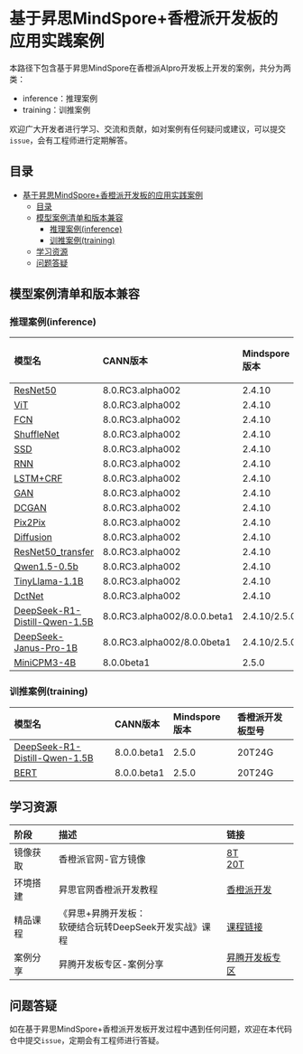 # 基于昇思MindSpore+香橙派开发板的应用实践案例

本路径下包含基于昇思MindSpore在香橙派AIpro开发板上开发的案例，共分为两类：

- inference：推理案例
- training：训推案例

欢迎广大开发者进行学习、交流和贡献，如对案例有任何疑问或建议，可以提交`issue`，会有工程师进行定期解答。

## 目录
- [基于昇思MindSpore+香橙派开发板的应用实践案例](#基于昇思mindspore香橙派开发板的应用实践案例)
  - [目录](#目录)
  - [模型案例清单和版本兼容](#模型案例清单和版本兼容)
    - [推理案例(inference)](#推理案例inference)
    - [训推案例(training)](#训推案例training)
  - [学习资源](#学习资源)
  - [问题答疑](#问题答疑)

## 模型案例清单和版本兼容

### 推理案例(inference)

| 模型名 | CANN版本 | Mindspore版本 | 香橙派开发板型号 |
| :----- |:----- |:----- |:-----|
| [ResNet50](./inference/02-ResNet50) | 8.0.RC3.alpha002  | 2.4.10| 8T16G |
|[ViT](./inference/03-ViT)| 8.0.RC3.alpha002  | 2.4.10| 8T16G |
|[FCN](./inference/04-FCN)| 8.0.RC3.alpha002  | 2.4.10| 8T16G |
|[ShuffleNet](./inference/05-ShuffleNet)| 8.0.RC3.alpha002  | 2.4.10| 8T16G |
|[SSD](./inference/06-SSD)|8.0.RC3.alpha002  | 2.4.10| 8T16G |
|[RNN](./inference/07-RNN)|8.0.RC3.alpha002  | 2.4.10| 8T16G |
|[LSTM+CRF](./inference/08-LSTM%2BCRF)|8.0.RC3.alpha002  | 2.4.10| 8T16G |
|[GAN](./inference/09-GAN)|8.0.RC3.alpha002  | 2.4.10| 8T16G |
|[DCGAN](./inference/10-DCGAN)|8.0.RC3.alpha002  | 2.4.10| 8T16G |
|[Pix2Pix](./inference/11-Pix2Pix)|8.0.RC3.alpha002  | 2.4.10| 8T16G |
|[Diffusion](./inference/12-Diffusion)|8.0.RC3.alpha002  | 2.4.10| 8T16G |
|[ResNet50_transfer](./inference/13-ResNet50_transfer)|8.0.RC3.alpha002  | 2.4.10| 8T16G |
|[Qwen1.5-0.5b](./inference/14-qwen1.5-0.5b)|8.0.RC3.alpha002  | 2.4.10| 8T16G |
|[TinyLlama-1.1B](./inference/15-tinyllama)|8.0.RC3.alpha002  | 2.4.10| 8T16G |
|[DctNet](./inference/16-DctNet)  |8.0.RC3.alpha002  | 2.4.10| 8T16G |
|[DeepSeek-R1-Distill-Qwen-1.5B](./inference/17-DeepSeek-R1-Distill-Qwen-1.5B) | 8.0.RC3.alpha002/8.0.0.beta1  | 2.4.10/2.5.0| 20T24G |
|[DeepSeek-Janus-Pro-1B](./inference/18-DeepSeek-Janus-Pro-1B) | 8.0.RC3.alpha002/8.0.0beta1 | 2.4.10/2.5.0| 20T24G |
|[MiniCPM3-4B](./inference/19-MiniCPM3) | 8.0.0beta1 | 2.5.0| 20T24G |

### 训推案例(training)

| 模型名 | CANN版本 | Mindspore版本 | 香橙派开发板型号 |
| :----- |:----- |:----- |:-----|
| [DeepSeek-R1-Distill-Qwen-1.5B](./training/01-DeepSeek-R1-Distill-Qwen-1.5B) | 8.0.0.beta1  | 2.5.0 | 20T24G |
|[BERT](./training/02-BERT)| 8.0.0.beta1  | 2.5.0 | 20T24G |

## 学习资源

| 阶段 | 描述 | 链接 |
| :----- |:----- |:----- |
| 镜像获取 | 香橙派官网-官方镜像 | [8T](http://www.orangepi.cn/html/hardWare/computerAndMicrocontrollers/service-and-support/Orange-Pi-AIpro.html)</br>[20T](http://www.orangepi.cn/html/hardWare/computerAndMicrocontrollers/details/Orange-Pi-AIpro(20T).html) |
| 环境搭建 | 昇思官网香橙派开发教程 | [香橙派开发](https://www.mindspore.cn/docs/zh-CN/r2.5.0/orange_pi/index.html) | 
| 精品课程 | 《昇思+昇腾开发板：</br> 软硬结合玩转DeepSeek开发实战》课程  | [课程链接](https://www.hiascend.com/developer/courses/detail/1925362775376744449) | 
| 案例分享 | 昇腾开发板专区-案例分享 | [昇腾开发板专区](https://www.hiascend.com/developer/devboard) |

## 问题答疑

如在基于昇思MindSpore+香橙派开发板开发过程中遇到任何问题，欢迎在本代码仓中提交`issue`，定期会有工程师进行答疑。

